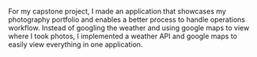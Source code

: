 For my capstone project, I made an application that showcases my photography portfolio and enables a better process to handle operations workflow. Instead of googling the weather and using google maps to view where I took photos, I implemented a weather API and google maps to easily view everything in one application.